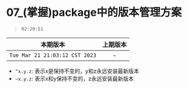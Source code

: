 # 07_(掌握)package中的版本管理方案

> `02:29:51`

|本期版本|上期版本
|:---:|:---:
`Tue Mar 21 21:03:12 CST 2023` | -


* `^x.y.z`: 表示x是保持不变的，y和z永远安装最新版本
* `~x.y.z`: 表示x和y保持不变的，z永远安装最新版本